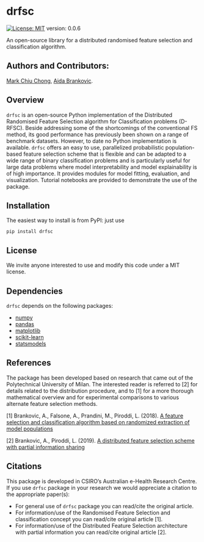 # drfsc

[![License: MIT](https://img.shields.io/badge/License-MIT-yellow.svg)](https://opensource.org/licenses/MIT)
version: 0.0.6

An open-source library for a distributed randomised feature selection and classification algorithm.

## Authors and Contributors:

[Mark Chiu Chong](https://github.com/markcc309), [Aida Brankovic](https://github.com/aibrank).

## Overview

`drfsc` is an open-source Python implementation of the Distributed Randomised Feature Selection algorithm for Classification problems (D-RFSC). Beside addressing some of the shortcomings of the conventional FS method, its good performance has previously been shown on a range of benchmark datasets. However, to date no Python implementation is available. `drfsc` offers an easy to use, parallelized probabilistic population-based feature selection scheme that is flexible and can be adapted to a wide range of binary classification problems and is particularly useful for large data problems where model interpretability and model explainability is of high importance. It provides modules for model fitting, evaluation, and visualization. Tutorial notebooks are provided to demonstrate the use of the package.

## Installation

The easiest way to install is from PyPI: just use

`pip install drfsc`

## License

We invite anyone interested to use and modify this code under a MIT license.

## Dependencies

`drfsc` depends on the following packages:

- [numpy](https://numpy.org/)
- [pandas](https://pandas.pydata.org/)
- [matplotlib](https://matplotlib.org/)
- [scikit-learn](https://scikit-learn.org/stable/)
- [statsmodels](https://www.statsmodels.org/stable/index.html)

## References

The package has been developed based on research that came out of the Polytechnical University of Milan. The interested reader is referred to [2] for details related to the distribution procedure, and to [1] for a more thorough mathematical overview and for experimental comparisons to various alternate feature selection methods.

[1] Brankovic, A., Falsone, A., Prandini, M., Piroddi, L. (2018). [A feature selection and classification algorithm based on randomized extraction of model populations](https://doi.org/10.1109/tcyb.2017.2682418)

[2] Brankovic, A., Piroddi, L. (2019). [A distributed feature selection scheme with partial information sharing](https://doi.org/10.1007/s10994-019-05809-y)

## Citations

This package is developed in CSIRO’s Australian e-Health Research Centre. If you use `drfsc` package in your research we would appreciate a citation to the appropriate paper(s):

 - For general use of `drfsc` package you can read/cite the original article.
 - For information/use of the Randomised Feature Selection and classification concept you can read/cite original article [1].
 - For information/use of the Distributed Feature Selection architecture with partial information you can read/cite original article [2].
